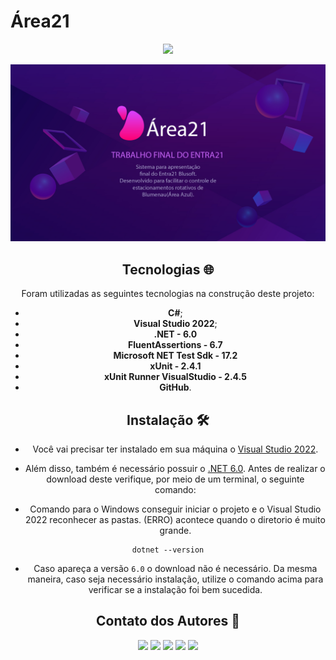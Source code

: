 # Área21

<div align="center"> 
<a href="https://area21.azurewebsites.net" target="_blank"><img src="https://img.shields.io/badge/-Link do site-%230077B5?style=for-the-badge" target="_blank"></a>

![Área21](https://raw.githubusercontent.com/KauaAmaral/Entra21-Trabalho-Final/develop/Application/wwwroot/Theme/global/portraits/Sobre21.jpg)

## Tecnologias :globe_with_meridians:

Foram utilizadas as seguintes tecnologias na construção deste projeto:

* <b>C#</b>;
* <b>Visual Studio 2022</b>;
* <b>.NET  -  6.0</b>
* <b>FluentAssertions - 6.7</b>
* <b>Microsoft NET Test Sdk - 17.2</b>
* <b>xUnit - 2.4.1</b>
* <b>xUnit Runner VisualStudio - 2.4.5</b>
* <b>GitHub</b>.

## Instalação :hammer_and_wrench:

* Você vai precisar ter instalado em sua máquina o [Visual Studio 2022](https://visualstudio.microsoft.com/pt-br/downloads/).

* Além disso, também é necessário possuir o [.NET 6.0](https://dotnet.microsoft.com/en-us/download). Antes de realizar o download deste verifique, por meio de um terminal, o seguinte comando:
  
* Comando para o Windows conseguir iniciar o projeto e o Visual Studio 2022 reconhecer as pastas. (ERRO) acontece quando o diretorio é muito grande.

```
dotnet --version
```
  
* Caso apareça a versão `6.0` o download não é necessário. Da mesma maneira, caso seja necessário instalação, utilize o comando acima para verificar se a instalação foi bem sucedida.

## Contato dos Autores :busts_in_silhouette:
<div align="center"> 
<a href="https://linktr.ee/kaua_amaral_area21" target="_blank"><img src="https://img.shields.io/badge/-Kauã Amaral-%230077B5?style=for-the-badge" target="_blank"></a>
<a href="https://linktr.ee/Claudio_Area21" target="_blank"><img src="https://img.shields.io/badge/-Claudio H. Raimundo-%230077B5?style=for-the-badge" target="_blank"></a>
<a href="https://linktr.ee/Efraim_Area21" target="_blank"><img src="https://img.shields.io/badge/-Efraim C. Mertens-%230077B5?style=for-the-badge" target="_blank"></a>
<a href="https://linktr.ee/Wellington_Area21" target="_blank"><img src="https://img.shields.io/badge/-Wellington Scaburri-%230077B5?style=for-the-badge&" target="_blank"></a>
<a href="https://linktr.ee/Leonardo_Area21" target="_blank"><img src="https://img.shields.io/badge/-Leonardo Pokrewecky-%230077B5?style=for-the-badge" target="_blank"></a>
<div>
